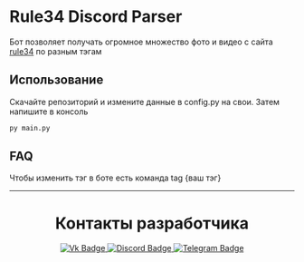 # Rule34 Discord Parser
Бот позволяет получать огромное множество фото и видео с сайта [rule34](https://rule34.xxx/) по разным тэгам

## Использование

Скачайте репозиторий и измените данные в config.py на свои.
Затем напишите в консоль
```py 
py main.py
```

## FAQ 
Чтобы изменить тэг в боте есть команда tag {ваш тэг}

---

<div id="title" align="center">
  <h1>
    Контакты разработчика
  </h1>
<div id="badges" align="center">
  <a href="https://vk.com/xlvlocl">
    <img src="https://img.shields.io/badge/VK-blue?style=for-the-badge&logo=vk&logoColor=white" alt="Vk Badge"/>
  </a>
  <a href="https://discordapp.com/users/1100411242906132581/">
    <img src="https://img.shields.io/badge/Discord-darkblue?style=for-the-badge&logo=discord&logoColor=white" alt="Discord Badge"/>
  </a>
  <a href="https://t.me/xlvlocl">
    <img src="https://img.shields.io/badge/Telegram-blue?style=for-the-badge&logo=telegram&logoColor=white" alt="Telegram Badge"/>
  </a>

